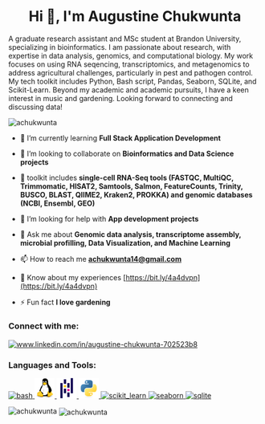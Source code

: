 <h1 align="center">Hi 👋, I'm Augustine Chukwunta</h1>
<p align="left">A graduate research assistant and MSc student at Brandon University, specializing in bioinformatics. I am passionate about research, with expertise in data analysis, genomics, and computational biology. My work focuses on using RNA seqencing, transcriptomics, and metagenomics to address agricultural challenges, particularly in pest and pathogen control. My tech toolkit includes Python, Bash script, Pandas, Seaborn, SQLite, and Scikit-Learn. Beyond my academic and academic pursuits, I have a keen interest in music and gardening. Looking forward to connecting and discussing data!

<p align="left"> <img src="https://komarev.com/ghpvc/?username=achukwunta&label=Profile%20views&color=0e75b6&style=flat" alt="achukwunta" /> </p>

- 🌱 I’m currently learning **Full Stack Application Development**

- 👯 I’m looking to collaborate on **Bioinformatics and Data Science projects**

- 🔧 toolkit includes **single-cell RNA-Seq tools (FASTQC, MultiQC, Trimmomatic, HISAT2, Samtools, Salmon,
FeatureCounts, Trinity, BUSCO, BLAST, QIIME2, Kraken2, PROKKA) and genomic databases (NCBI,
Ensembl, GEO)**

- 🤝 I’m looking for help with **App development projects**

- 💬 Ask me about **Genomic data analysis, transcriptome assembly, microbial profilling, Data Visualization, and Machine Learning**

- 📫 How to reach me **achukwunta14@gmail.com**

- 📄 Know about my experiences [https://bit.ly/4a4dvpn](https://bit.ly/4a4dvpn)

- ⚡ Fun fact **I love gardening**

<h3 align="left">Connect with me:</h3>
<p align="left">
<a href="https://linkedin.com/in/www.linkedin.com/in/augustine-chukwunta-702523b8" target="blank"><img align="center" src="https://raw.githubusercontent.com/rahuldkjain/github-profile-readme-generator/master/src/images/icons/Social/linked-in-alt.svg" alt="www.linkedin.com/in/augustine-chukwunta-702523b8" height="30" width="40" /></a>
</p>

<h3 align="left">Languages and Tools:</h3>
<p align="left"> <a href="https://www.gnu.org/software/bash/" target="_blank" rel="noreferrer"> <img src="https://www.vectorlogo.zone/logos/gnu_bash/gnu_bash-icon.svg" alt="bash" width="40" height="40"/> </a> <a href="https://www.linux.org/" target="_blank" rel="noreferrer"> <img src="https://raw.githubusercontent.com/devicons/devicon/master/icons/linux/linux-original.svg" alt="linux" width="40" height="40"/> </a> <a href="https://pandas.pydata.org/" target="_blank" rel="noreferrer"> <img src="https://raw.githubusercontent.com/devicons/devicon/2ae2a900d2f041da66e950e4d48052658d850630/icons/pandas/pandas-original.svg" alt="pandas" width="40" height="40"/> </a> <a href="https://www.python.org" target="_blank" rel="noreferrer"> <img src="https://raw.githubusercontent.com/devicons/devicon/master/icons/python/python-original.svg" alt="python" width="40" height="40"/> </a> <a href="https://scikit-learn.org/" target="_blank" rel="noreferrer"> <img src="https://upload.wikimedia.org/wikipedia/commons/0/05/Scikit_learn_logo_small.svg" alt="scikit_learn" width="40" height="40"/> </a> <a href="https://seaborn.pydata.org/" target="_blank" rel="noreferrer"> <img src="https://seaborn.pydata.org/_images/logo-mark-lightbg.svg" alt="seaborn" width="40" height="40"/> </a> <a href="https://www.sqlite.org/" target="_blank" rel="noreferrer"> <img src="https://www.vectorlogo.zone/logos/sqlite/sqlite-icon.svg" alt="sqlite" width="40" height="40"/> </a> </p>

<p><img align="left" src="https://github-readme-stats.vercel.app/api/top-langs?username=achukwunta&show_icons=true&locale=en&layout=compact" alt="achukwunta" /></p>

<p>&nbsp;<img align="center" src="https://github-readme-stats.vercel.app/api?username=achukwunta&show_icons=true&locale=en" alt="achukwunta" /></p>
